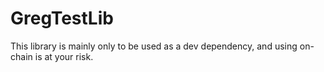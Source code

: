# GregTestLib

This library is mainly only to be used as a dev dependency, and using on-chain is at your risk.